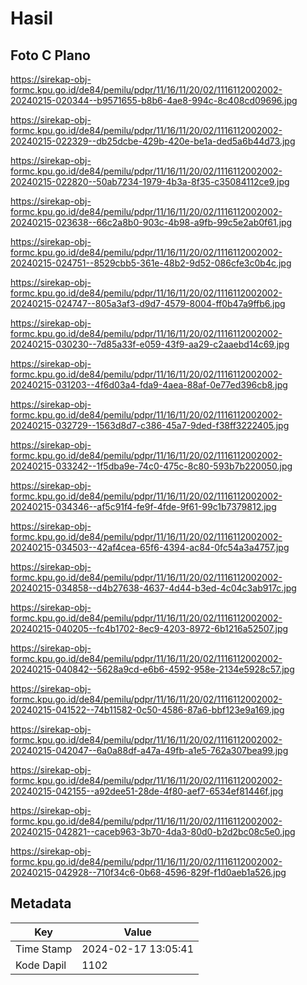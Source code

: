 # Hasil

## Foto C Plano

https://sirekap-obj-formc.kpu.go.id/de84/pemilu/pdpr/11/16/11/20/02/1116112002002-20240215-020344--b9571655-b8b6-4ae8-994c-8c408cd09696.jpg

https://sirekap-obj-formc.kpu.go.id/de84/pemilu/pdpr/11/16/11/20/02/1116112002002-20240215-022329--db25dcbe-429b-420e-be1a-ded5a6b44d73.jpg

https://sirekap-obj-formc.kpu.go.id/de84/pemilu/pdpr/11/16/11/20/02/1116112002002-20240215-022820--50ab7234-1979-4b3a-8f35-c35084112ce9.jpg

https://sirekap-obj-formc.kpu.go.id/de84/pemilu/pdpr/11/16/11/20/02/1116112002002-20240215-023638--66c2a8b0-903c-4b98-a9fb-99c5e2ab0f61.jpg

https://sirekap-obj-formc.kpu.go.id/de84/pemilu/pdpr/11/16/11/20/02/1116112002002-20240215-024751--8529cbb5-361e-48b2-9d52-086cfe3c0b4c.jpg

https://sirekap-obj-formc.kpu.go.id/de84/pemilu/pdpr/11/16/11/20/02/1116112002002-20240215-024747--805a3af3-d9d7-4579-8004-ff0b47a9ffb6.jpg

https://sirekap-obj-formc.kpu.go.id/de84/pemilu/pdpr/11/16/11/20/02/1116112002002-20240215-030230--7d85a33f-e059-43f9-aa29-c2aaebd14c69.jpg

https://sirekap-obj-formc.kpu.go.id/de84/pemilu/pdpr/11/16/11/20/02/1116112002002-20240215-031203--4f6d03a4-fda9-4aea-88af-0e77ed396cb8.jpg

https://sirekap-obj-formc.kpu.go.id/de84/pemilu/pdpr/11/16/11/20/02/1116112002002-20240215-032729--1563d8d7-c386-45a7-9ded-f38ff3222405.jpg

https://sirekap-obj-formc.kpu.go.id/de84/pemilu/pdpr/11/16/11/20/02/1116112002002-20240215-033242--1f5dba9e-74c0-475c-8c80-593b7b220050.jpg

https://sirekap-obj-formc.kpu.go.id/de84/pemilu/pdpr/11/16/11/20/02/1116112002002-20240215-034346--af5c91f4-fe9f-4fde-9f61-99c1b7379812.jpg

https://sirekap-obj-formc.kpu.go.id/de84/pemilu/pdpr/11/16/11/20/02/1116112002002-20240215-034503--42af4cea-65f6-4394-ac84-0fc54a3a4757.jpg

https://sirekap-obj-formc.kpu.go.id/de84/pemilu/pdpr/11/16/11/20/02/1116112002002-20240215-034858--d4b27638-4637-4d44-b3ed-4c04c3ab917c.jpg

https://sirekap-obj-formc.kpu.go.id/de84/pemilu/pdpr/11/16/11/20/02/1116112002002-20240215-040205--fc4b1702-8ec9-4203-8972-6b1216a52507.jpg

https://sirekap-obj-formc.kpu.go.id/de84/pemilu/pdpr/11/16/11/20/02/1116112002002-20240215-040842--5628a9cd-e6b6-4592-958e-2134e5928c57.jpg

https://sirekap-obj-formc.kpu.go.id/de84/pemilu/pdpr/11/16/11/20/02/1116112002002-20240215-041522--74b11582-0c50-4586-87a6-bbf123e9a169.jpg

https://sirekap-obj-formc.kpu.go.id/de84/pemilu/pdpr/11/16/11/20/02/1116112002002-20240215-042047--6a0a88df-a47a-49fb-a1e5-762a307bea99.jpg

https://sirekap-obj-formc.kpu.go.id/de84/pemilu/pdpr/11/16/11/20/02/1116112002002-20240215-042155--a92dee51-28de-4f80-aef7-6534ef81446f.jpg

https://sirekap-obj-formc.kpu.go.id/de84/pemilu/pdpr/11/16/11/20/02/1116112002002-20240215-042821--caceb963-3b70-4da3-80d0-b2d2bc08c5e0.jpg

https://sirekap-obj-formc.kpu.go.id/de84/pemilu/pdpr/11/16/11/20/02/1116112002002-20240215-042928--710f34c6-0b68-4596-829f-f1d0aeb1a526.jpg


## Metadata

| Key        | Value               |
| ---------- | ------------------- |
| Time Stamp | 2024-02-17 13:05:41 |
| Kode Dapil | 1102                |



